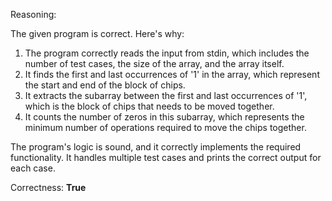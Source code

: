 Reasoning:

The given program is correct. Here's why:

1.  The program correctly reads the input from stdin, which includes the number of test cases, the size of the array, and the array itself.
2.  It finds the first and last occurrences of '1' in the array, which represent the start and end of the block of chips.
3.  It extracts the subarray between the first and last occurrences of '1', which is the block of chips that needs to be moved together.
4.  It counts the number of zeros in this subarray, which represents the minimum number of operations required to move the chips together.

The program's logic is sound, and it correctly implements the required functionality. It handles multiple test cases and prints the correct output for each case.

Correctness: **True**
